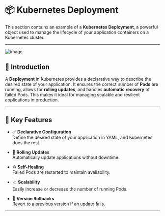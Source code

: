# 📦 Kubernetes Deployment

This section contains an example of a **Kubernetes Deployment**, a powerful object used to manage the lifecycle of your application containers on a Kubernetes cluster.

---

![image](https://github.com/user-attachments/assets/4c8eb40b-2aea-4488-b22b-0d7502b2d1d6)


## 🧭 Introduction

A **Deployment** in Kubernetes provides a declarative way to describe the desired state of your application. It ensures the correct number of **Pods** are running, allows for **rolling updates**, and handles **automatic recovery** of failed Pods. This makes it ideal for managing scalable and resilient applications in production.

---

## 🌟 Key Features

- ✅ **Declarative Configuration**  
  Define the desired state of your application in YAML, and Kubernetes does the rest.

- 🔁 **Rolling Updates**  
  Automatically update applications without downtime.

- ♻️ **Self-Healing**  
  Failed Pods are restarted to maintain availability.

- 📈 **Scalability**  
  Easily increase or decrease the number of running Pods.

- 🔄 **Version Rollbacks**  
  Revert to a previous version if an update fails.

---

